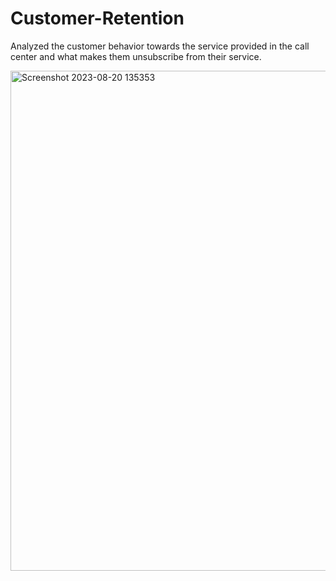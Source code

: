 # Customer-Retention
Analyzed the customer behavior towards the service provided in the call center and what makes them unsubscribe from their service.


<img width="800" alt="Screenshot 2023-08-20 135353" src="https://github.com/SowmiyaC02/Customer-Retention/assets/125535938/14cd0e04-bbb8-4426-892c-ae068c86d090">
